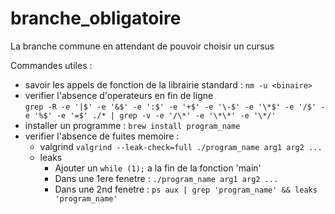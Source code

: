 # branche\_obligatoire
La branche commune en attendant de pouvoir choisir un cursus

Commandes utiles :
- savoir les appels de fonction de la librairie standard : `nm -u <binaire>`
- verifier l'absence d'operateurs en fin de ligne  
	`grep -R -e '|$' -e '&$' -e ':$' -e '+$' -e '\-$' -e '\*$' -e '/$' -e '%$' -e '=$' ./* | grep -v -e '/\*' -e '\*\*' -e '\*/'`
- installer un programme : `brew install program_name`
- verifier l'absence de fuites memoire :
	- valgrind `valgrind --leak-check=full ./program_name arg1 arg2 ...`
	- leaks
		- Ajouter un `while (1);` a la fin de la fonction 'main'
		- Dans une 1ere fenetre : `./program_name arg1 arg2 ...`
		- Dans une 2nd fenetre : `ps aux | grep 'program_name' && leaks 'program_name'`

